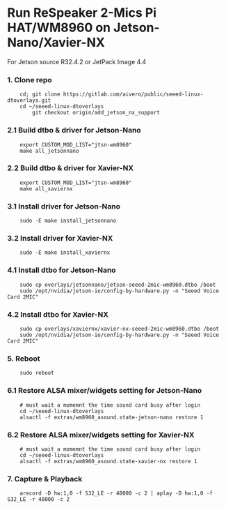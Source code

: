# Run ReSpeaker 2-Mics Pi HAT/WM8960 on Jetson-Nano/Xavier-NX

For Jetson source R32.4.2 or JetPack Image 4.4

### 1. Clone repo
```shell
	cd; git clone https://gitlab.com/aivero/public/seeed-linux-dtoverlays.git
	cd ~/seeed-linux-dtoverlays
        git checkout origin/add_jetson_nx_support
```

### 2.1 Build dtbo & driver for Jetson-Nano
```shell
	export CUSTOM_MOD_LIST="jtsn-wm8960"
	make all_jetsonnano
```

### 2.2 Build dtbo & driver for Xavier-NX
```shell
	export CUSTOM_MOD_LIST="jtsn-wm8960"
	make all_xaviernx
```

### 3.1 Install driver for Jetson-Nano
```shell
	sudo -E make install_jetsonnano
```

### 3.2 Install driver for Xavier-NX
```shell
	sudo -E make install_xaviernx
```

### 4.1 Install dtbo for Jetson-Nano
```shell
	sudo cp overlays/jetsonnano/jetson-seeed-2mic-wm8960.dtbo /boot
	sudo /opt/nvidia/jetson-io/config-by-hardware.py -n "Seeed Voice Card 2MIC"
```

### 4.2 Install dtbo for Xavier-NX
```shell
	sudo cp overlays/xaviernx/xavier-nx-seeed-2mic-wm8960.dtbo /boot
	sudo /opt/nvidia/jetson-io/config-by-hardware.py -n "Seeed Voice Card 2MIC"
```

### 5. Reboot
```shell
	sudo reboot
```

### 6.1 Restore ALSA mixer/widgets setting for Jetson-Nano
```shell
	# must wait a momemnt the time sound card busy after login
	cd ~/seeed-linux-dtoverlays
	alsactl -f extras/wm8960_asound.state-jetson-nano restore 1
```

### 6.2 Restore ALSA mixer/widgets setting for Xavier-NX
```shell
	# must wait a momemnt the time sound card busy after login
	cd ~/seeed-linux-dtoverlays
	alsactl -f extras/wm8960_asound.state-xavier-nx restore 1
```

### 7. Capture & Playback
```shell
	arecord -D hw:1,0 -f S32_LE -r 48000 -c 2 | aplay -D hw:1,0 -f S32_LE -r 48000 -c 2
```

